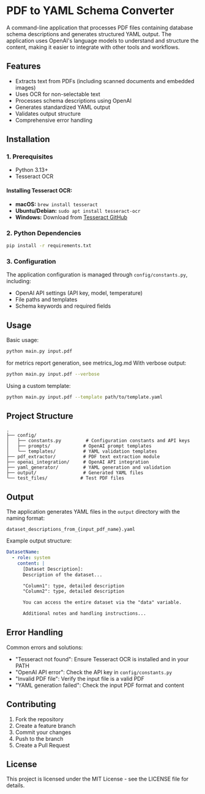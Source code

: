 # PDF to YAML Schema Converter

A command-line application that processes PDF files containing database schema descriptions and generates structured YAML output. The application uses OpenAI's language models to understand and structure the content, making it easier to integrate with other tools and workflows.

## Features

- Extracts text from PDFs (including scanned documents and embedded images)
- Uses OCR for non-selectable text
- Processes schema descriptions using OpenAI
- Generates standardized YAML output
- Validates output structure
- Comprehensive error handling

## Installation

### 1. Prerequisites

- Python 3.13+
- Tesseract OCR

#### Installing Tesseract OCR:
- **macOS:** `brew install tesseract`
- **Ubuntu/Debian:** `sudo apt install tesseract-ocr`
- **Windows:** Download from [Tesseract GitHub](https://github.com/tesseract-ocr/tesseract)

### 2. Python Dependencies

```bash
pip install -r requirements.txt
```

### 3. Configuration

The application configuration is managed through `config/constants.py`, including:
- OpenAI API settings (API key, model, temperature)
- File paths and templates
- Schema keywords and required fields

## Usage

Basic usage:
```bash
python main.py input.pdf
```

for metrics report generation, see metrics_log.md
With verbose output:
```bash
python main.py input.pdf --verbose
```

Using a custom template:
```bash
python main.py input.pdf --template path/to/template.yaml
```

## Project Structure

```
.
├── config/
│   ├── constants.py         # Configuration constants and API keys
│   ├── prompts/            # OpenAI prompt templates
│   └── templates/          # YAML validation templates
├── pdf_extractor/          # PDF text extraction module
├── openai_integration/     # OpenAI API integration
├── yaml_generator/         # YAML generation and validation
├── output/                 # Generated YAML files
└── test_files/            # Test PDF files
```

## Output

The application generates YAML files in the `output` directory with the naming format:
```
dataset_descriptions_from_{input_pdf_name}.yaml
```

Example output structure:
```yaml
DatasetName:
  - role: system
    content: |
      [Dataset Description]:
      Description of the dataset...

      "Column1": type, detailed description
      "Column2": type, detailed description

      You can access the entire dataset via the "data" variable.

      Additional notes and handling instructions...
```

## Error Handling

Common errors and solutions:
- "Tesseract not found": Ensure Tesseract OCR is installed and in your PATH
- "OpenAI API error": Check the API key in `config/constants.py`
- "Invalid PDF file": Verify the input file is a valid PDF
- "YAML generation failed": Check the input PDF format and content

## Contributing

1. Fork the repository
2. Create a feature branch
3. Commit your changes
4. Push to the branch
5. Create a Pull Request

## License

This project is licensed under the MIT License - see the LICENSE file for details.

